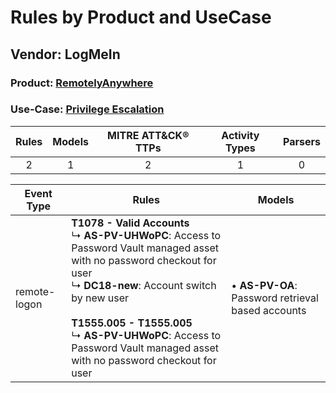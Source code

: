 Rules by Product and UseCase
============================
Vendor: LogMeIn
---------------
### Product: [RemotelyAnywhere](../ds_logmein_remotelyanywhere.md)
### Use-Case: [Privilege Escalation](../../../../UseCases/uc_privilege_escalation.md)

| Rules | Models | MITRE ATT&CK® TTPs | Activity Types | Parsers |
|:-----:|:------:|:------------------:|:--------------:|:-------:|
|   2   |   1    |         2          |       1        |    0    |

| Event Type   | Rules    | Models    |
| ---- | ---- | ---- |
| remote-logon | <b>T1078 - Valid Accounts</b><br> ↳ <b>AS-PV-UHWoPC</b>: Access to Password Vault managed asset with no password checkout for user<br> ↳ <b>DC18-new</b>: Account switch by new user<br><br><b>T1555.005 - T1555.005</b><br> ↳ <b>AS-PV-UHWoPC</b>: Access to Password Vault managed asset with no password checkout for user |  • <b>AS-PV-OA</b>: Password retrieval based accounts |